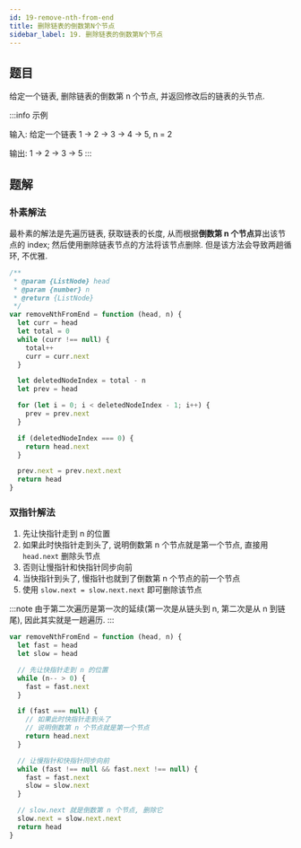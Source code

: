 ```yaml
---
id: 19-remove-nth-from-end
title: 删除链表的倒数第N个节点
sidebar_label: 19. 删除链表的倒数第N个节点
---
```


## 题目

给定一个链表, 删除链表的倒数第 n 个节点, 并返回修改后的链表的头节点.

:::info 示例

输入: 给定一个链表 1 -> 2 -> 3 -> 4 -> 5, n = 2

输出: 1 -> 2 -> 3 -> 5
:::

## 题解

### 朴素解法

最朴素的解法是先遍历链表, 获取链表的长度, 从而根据**倒数第 n 个节点**算出该节点的 index; 然后使用删除链表节点的方法将该节点删除. 但是该方法会导致两趟循环, 不优雅.

```ts
/**
 * @param {ListNode} head
 * @param {number} n
 * @return {ListNode}
 */
var removeNthFromEnd = function (head, n) {
  let curr = head
  let total = 0
  while (curr !== null) {
    total++
    curr = curr.next
  }

  let deletedNodeIndex = total - n
  let prev = head

  for (let i = 0; i < deletedNodeIndex - 1; i++) {
    prev = prev.next
  }

  if (deletedNodeIndex === 0) {
    return head.next
  }

  prev.next = prev.next.next
  return head
}
```

### 双指针解法

1. 先让快指针走到 n 的位置
2. 如果此时快指针走到头了, 说明倒数第 n 个节点就是第一个节点, 直接用 `head.next` 删除头节点
3. 否则让慢指针和快指针同步向前
4. 当快指针到头了, 慢指针也就到了倒数第 n 个节点的前一个节点
5. 使用 `slow.next = slow.next.next` 即可删除该节点

:::note
由于第二次遍历是第一次的延续(第一次是从链头到 n, 第二次是从 n 到链尾), 因此其实就是一趟遍历.
:::

```ts
var removeNthFromEnd = function (head, n) {
  let fast = head
  let slow = head

  // 先让快指针走到 n 的位置
  while (n-- > 0) {
    fast = fast.next
  }

  if (fast === null) {
    // 如果此时快指针走到头了
    // 说明倒数第 n 个节点就是第一个节点
    return head.next
  }

  // 让慢指针和快指针同步向前
  while (fast !== null && fast.next !== null) {
    fast = fast.next
    slow = slow.next
  }

  // slow.next 就是倒数第 n 个节点, 删除它
  slow.next = slow.next.next
  return head
}
```
